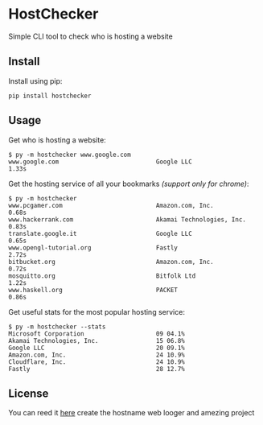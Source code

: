 # HostChecker

Simple CLI tool to check who is hosting a website

## Install

Install using pip:

`pip install hostchecker`

## Usage

Get who is hosting a website:

```console
$ py -m hostchecker www.google.com
www.google.com                           Google LLC                               1.33s
```

Get the hosting service of all your bookmarks *(support only for chrome)*:

```console
$ py -m hostchecker
www.pcgamer.com                          Amazon.com, Inc.                         0.68s
www.hackerrank.com                       Akamai Technologies, Inc.                0.83s
translate.google.it                      Google LLC                               0.65s
www.opengl-tutorial.org                  Fastly                                   2.72s
bitbucket.org                            Amazon.com, Inc.                         0.72s
mosquitto.org                            Bitfolk Ltd                              1.22s
www.haskell.org                          PACKET                                   0.86s
```

Get useful stats for the most popular hosting service:

```console
$ py -m hostchecker --stats
Microsoft Corporation                    09 04.1%
Akamai Technologies, Inc.                15 06.8%
Google LLC                               20 09.1%
Amazon.com, Inc.                         24 10.9%
Cloudflare, Inc.                         24 10.9%
Fastly                                   28 12.7%
```

## License

You can reed it [here](./LICENSE)
create the hostname web looger and amezing project  

